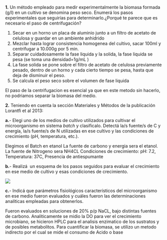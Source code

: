 **1.** Un método empleado para medir experimentalmente la biomasa formada (g/l) en un cultivo se denomina peso seco. Enumerá los pasos experimentales que seguirías para determinarlo.¿Porqué te parece que es necesario el paso de centrifugación?

1. Secar en un horno un placa de aluminio junto a un filtro de acetato de celulosa y guardar en un ambiente anhidrido
2. Mezclar hasta lograr consistencia homogenea del cultivo, sacar 100ml y centrifugar a 10.000g por 5 min.
3. Separar cuidadosamente la fase liquida y la solida, la fase liquida se pesa (se toma una densidad=1g/mL )
4. La fase solida se pone sobre el filtro de acetato de celulosa previamente pesado, dentro de un horno y cada cierto tiempo se pesa, hasta que deja de disminuir el peso.
5. Se calcula el peso seco sobre el volumen de fase liquida

El paso de la centrifugacion es esencial ya que en este metodo sin hacerlo, no podriamos separar la biomasa del medio.

**2.** Teniendo en cuenta la sección Materiales y Métodos de la publicación Lorantfi et al 2013:   

**a.**- Elegi uno de los medios de cultivo utilizados para cultivar el microorganismo en sistema _batch_ y clasificalo. Detectá la/s fuente/s de C y energía, la/s fuente/s de N utilizadas en ese cultivo y las condiciones de crecimiento (pH, temperatura, etc.).

Elegimos el Batch en etanol
La fuente de carbono y energia sera el etanol.
La fuente de Nitrogeno sera NH4CL
Condiciones de crecimiento: pH: 7.2, Temperatura: 37C, Presencia de antiespumante

**b.**- Realizá  un esquema de los pasos seguidos para evaluar el crecimiento en ese medio de cultivo y esas condiciones de crecimiento.

![](https://i.imgur.com/qWJ2jCz.png)


**c.**- Indicá que parámetros fisiológicos característicos del microorganismo en ese medio fueron evaluados y cuáles fueron las determinaciones analíticas empleadas para obtenerlos.

Fueron evaluados en soluciones de 20% p/p NaCL, bajo distintas fuentes de carbono.
Analiticamente se midio la DO para ver el crecimiento microbiano, se hicieron HPLC para el analisis enzimatico de los sustratos y de posibles metabolitos.
Para cuantificar la biomasa, se utilizo un metodo indirecto por el cual se mide el consumo de Acido o base